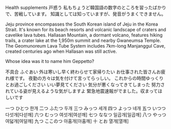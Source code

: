 Health supplements
戸惑う
私もちょうど韓国語の数字のところを習ったばかりで、苦戦しています。
知識としては知っていますが、発音がうまくできません。


Jeju province encompasses the South Korean island of Jeju in the Korea Strait. It's known for its beach resorts and volcanic landscape of craters and cavelike lava tubes. Hallasan Mountain, a dormant volcano, features hiking trails, a crater lake at the 1,950m summit and nearby Gwaneumsa Temple. The Geomunoreum Lava Tube System includes 7km-long Manjanggul Cave, created centuries ago when Hallasan was still active.

Whose idea was it to name him Geppetto?


不具合 ふぐあい
外は寒いし早く終わらせて家帰りたい
お仕事された皆さんお疲れ様です。
夜勤の方々は気を付けて言ってらっしい。
これからの時間ゆっくりとお過ごしください
いい夢見てください
気分が悪くなってきてしまった
努力されている姿が見えるような気がしますよ
緊急地震速報がでました。収まってほしいです


一つ ひとつ 한개
二つ ふたつ 두개
三つ みっつ 세개
四つ よっつ 네개
五つ いつつ 다섯개[다섣깨]
六つ むっつ 여섯개[여섣깨]
七つ ななつ 일곱개[일곱깨]
八つ やっつ 여덟개[여덜깨]
九つ ここのつ 아홉개[아홉깨]
十  とお 열개[열깨]
